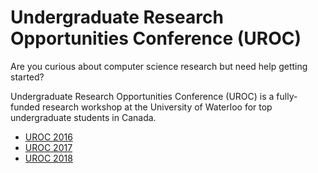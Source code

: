 # Undergraduate Research Opportunities Conference (UROC)

Are you curious about computer science research but need help getting started?

Undergraduate Research Opportunities Conference (UROC) is a fully-funded research workshop at the University of Waterloo for top undergraduate students in Canada.

+ [UROC 2016](https://cs.uwaterloo.ca/conferences/uroc/2016/)
+ [UROC 2017](https://cs.uwaterloo.ca/conferences/uroc/2017/)
+ [UROC 2018](https://cs.uwaterloo.ca/future-graduate-students/uroc)
